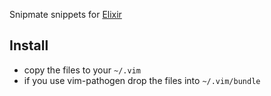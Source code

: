 Snipmate snippets for [Elixir](http://elixir-lang.org)

## Install
* copy the files to your `~/.vim`
* if you use vim-pathogen drop the files into `~/.vim/bundle`
